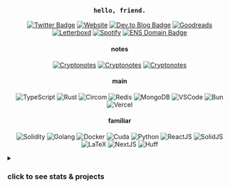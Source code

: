 <h3 align="center"><code>hello, friend.</code></h3>

<!-- logos at https://simpleicons.org/ and https://github.com/simple-icons/simple-icons/blob/develop/slugs.md -->

<p align="center">
<a href="https://twitter.com/0xerhant"><img src="https://img.shields.io/badge/tweet-000000?style=flat-square&labelColor=000000&logo=X" alt="Twitter Badge"></a>
<a href="https://erhant.me"><img src="https://img.shields.io/badge/home-FF7139?style=flat-square&logo=firefox&labelColor=FF7139&logoColor=white" alt="Website"></a>
<a href="https://dev.to/erhant"><img src="https://img.shields.io/badge/write-1B1C1E?style=flat-square&logo=devdotto&labelColor=1B1C1E&logoColor=white" alt="Dev.to Blog Badge"></a>
<a href="https://www.goodreads.com/user/show/123323747-erhant"><img src="https://img.shields.io/badge/read-372213?style=flat-square&logo=goodreads&labelColor=372213&logoColor=white" alt="Goodreads"></a>
<a href="https://letterboxd.com/erhany/"><img src="https://img.shields.io/badge/watch-202830?style=flat-square&logo=letterboxd&labelColor=202830&logoColor=white" alt="Letterboxd"></a>
<a href="https://open.spotify.com/user/erhany?si=6c69e3eb7ad74429"><img src="https://img.shields.io/badge/listen-1DB954?style=flat-square&logo=spotify&labelColor=1DB954&logoColor=white" alt="Spotify"></a>
<a href="https://app.ens.domains/name/erhant.eth/details"><img src="https://img.shields.io/badge/erhant.eth-3C3C3D?style=flat-square&logo=ethereum&logoColor=3c3c3d&labelColor=ecf0f1" alt="ENS Domain Badge"></a>
</p>

<h4 align="center">notes</h4>
<p align="center">
<a href="https://crypto.erhant.me"><img src="https://img.shields.io/badge/crypto-003A70?style=flat-square&logo=letsencrypt&labelColor=003A70&logoColor=white" alt="Cryptonotes"></a>
<a href="https://math.erhant.me"><img src="https://img.shields.io/badge/math-111111?style=flat-square&logo=mdbook&labelColor=111111&logoColor=white" alt="Cryptonotes"></a>
<a href="https://circom.erhant.me"><img src="https://img.shields.io/badge/circom-7B3FE4?style=flat-square&logo=polygon&labelColor=7B3FE4&logoColor=white" alt="Cryptonotes"></a>
</p>

<h4 align="center">main</h4>
<p align="center">
<img src="https://img.shields.io/badge/.ts-3178C6?style=flat-square&logo=typescript&logoColor=white" alt="TypeScript" />
<img src="https://img.shields.io/badge/.rs-F74B01?style=flat-square&logo=rust&logoColor=white" alt="Rust" />
<img src="https://img.shields.io/badge/.circom-7B3FE4?style=flat-square&logo=polygon&logoColor=white" alt="Circom" />
<img src="https://img.shields.io/badge/.rdb-DC382D?style=flat-square&logo=redis&logoColor=white" alt="Redis" />
<img src="https://img.shields.io/badge/.json-47A248?style=flat-square&logo=mongodb&logoColor=white" alt="MongoDB" />
<img src="https://img.shields.io/badge/.vscode-007ACC?style=flat-square&logo=gitforwindows&logoColor=white" alt="VSCode" />
<img src="https://img.shields.io/badge/.lockb-000000?style=flat-square&logo=bun&logoColor=white" alt="Bun" />
<img src="https://img.shields.io/badge/.vercel-000000?style=flat-square&logo=vercel&logoColor=white" alt="Vercel" />
</p>

<h4 align="center">familiar</h4>
<p align="center">
<img src="https://img.shields.io/badge/.sol-363636?style=flat-square&logo=solidity&logoColor=white" alt="Solidity" />
<img src="https://img.shields.io/badge/.go-black?style=flat-square&logo=go&logoColor=00ADD8" alt="Golang" />
<img src="https://img.shields.io/badge/.docker-2496ED?style=flat-square&logo=docker&logoColor=white" alt="Docker" />
<img src="https://img.shields.io/badge/.cu-76B900?style=flat-square&logo=nvidia&logoColor=white" alt="Cuda" />
<img src="https://img.shields.io/badge/.py-3776AB?style=flat-square&logo=python&logoColor=white" alt="Python" />
<img src="https://img.shields.io/badge/.tsx-20232a?style=flat-square&logo=react&logoColor=61DAFB" alt="ReactJS" />
<img src="https://img.shields.io/badge/.tsx-2C4F7C?style=flat-square&logo=solid&logoColor=white" alt="SolidJS" />
<img src="https://img.shields.io/badge/.tex-008080?style=flat-square&logo=latex&logoColor=white" alt="LaTeX" />
<img src="https://img.shields.io/badge/.next-000000?style=flat-square&logo=next.js&logoColor=white" alt="NextJS" />
<img src="https://img.shields.io/badge/.huff-black?style=flat-square&logo=solidity&logoColor=white" alt="Huff" />
</p>

<details>
<summary><h3>click to see stats & projects</h3></summary>

<img src="https://github-readme-stats.vercel.app/api?username=erhant&show_icons=true&hide_rank=true&hide_title=true&count_private=true&theme=onedark" alt="erhant-stats" />

<h4> Cryptography & ZK </h4>

- [**circomkit**](https://github.com/erhant/circomkit): A testing & development environment for Circom.
- [**circom101**](https://github.com/erhant/circom101): Circom arithmetic circuits and concepts explained, in depth.
- [**zkbrainfuck**](https://github.com/erhant/zkbrainfuck): A Brainfuck zkVM with Circom, accompanied with a VM in Go.
- [**halo2-vectordb**](https://github.com/erhant/halo2-vectordb): Verifiable vector similarity queries with Halo2.
- [**aligned-vnns**](https://github.com/erhant/aligned-vnns): Verifiable nearest-neighbor search with Aligned Layer & SP1. 
- [**polenta**](https://github.com/erhant/polenta): A toy language to play around with polynomials over finite fields.
- [**crypts**](https://github.com/erhant/crypts): A zero-dependency library for cryptography, mostly self-educational.
- [**moonmath**](https://github.com/erhant/moonmath): Solutions to exercises from MoonMath Manual to zkSNARKs.
- [**crypto-notes**](https://github.com/erhant/crypto-notes): My notes related to Cryptography & Zero-Knowledge.
- [**lambda-0b10**](https://github.com/erhant/lambda-0b10): Lecture notes & exercises from Sparkling Water Bootcamp in Cryptography 0b10.

<h4> Hackathons & Challenges </h4>

- [**huffd1**](https://github.com/erhant/huffd1): An NFT with Huff, using polynomials over a finite field with order largest prime address, instead of mappings.
- [**chaintool**](https://github.com/erhant/chaintool): On-chain & dynamic toolchain for CDP AgentKit.
- [**frencurve**](https://github.com/erhant/frencurve): A notion of friendship based on your location on the elliptic curve!
- [**adventofts-2024**](https://github.com/erhant/adventofts-2024): Solutions to Advent of TypeScript 2024.
- [**adventofts-2023**](https://github.com/erhant/adventofts-2023): Solutions to Advent of TypeScript 2023.
- [**zkctf-scalebit**](https://github.com/erhant/zkctf-scalebit): Circom challenges within zkCTF by Scalebit, solved with Foundry & Circomkit.
- [**ethernaut-evm-challenges**](https://github.com/erhant/ethernaut-evm-challenges): Solutions to Ethernaut, EVM Puzzles and More EVM Puzzles; using Foundry.
- [**zkAargon**](https://github.com/erhant/zkAargon): A zero-knowledge remake of the 1998 game [Aargon](https://www.mobygames.com/game/3980/aargon/).

<h4> Talks </h4>

- [**arithmetic-circuits**](https://github.com/erhant/arithmetic-circuits): Moda Palas Blackboard Cryptography II - Arithmetic Circuits & R1CS
- [**rustconnect-libp2p**](https://github.com/erhant/rustconnect-libp2p): Rust Connect #1 - Libp2p & FFI
  
<h4> Others </h4>

- [**web-terminal**](https://github.com/erhant/web-terminal): A terminal-based homepage.
- [**leet-assistant**](https://github.com/erhant/leet-assistant): A personalized LeetCode assistant.
- [**thuffscript**](https://github.com/erhant/thuffscript): Write Huff without ever leaving TypeScript.
- [**blockchatting**](https://github.com/erhant/blockchatting): A decentralized peer-to-peer chatting application.
- [**simple-blockexplorer**](https://github.com/erhant/simple-blockexplorer): A client-only EVM-based block-explorer via RPC calls.
- [**pimp-my-peer**](https://github.com/erhant/pimp-my-peer): A libp2p peer identifier searcher to better identify yourself in the network.
- [**musical-plots**](https://github.com/erhant/musical-plots): Using matplotlib in the interest of music.
- [**type-stacks**](https://github.com/erhant/type-stacks): Type-level stack operations.
- [**eopl-scheme**](https://github.com/erhant/eopl-scheme): Scheme works from during my TAship.
- [**orca-livecoding**](https://github.com/erhant/orca-livecoding): [Orca](https://github.com/hundredrabbits/Orca) Livecoding stuff.
- [**lighthouse-problem**](https://github.com/erhant/lighthouse-problem): A particularly interesting geometry problem.
- [**burning-castle**](https://github.com/erhant/burning_castle): Plots and codes for [OEIS A343275](https://oeis.org/A343275) and few other sequences.
- [**bevy-breakout**](https://github.com/erhant/bevy-breakout): A breakout game using the [Bevy](https://bevy.org/) game engine.

</details>


